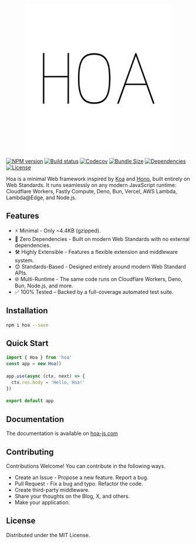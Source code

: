 <div align="center">
  <a href="https://hoa-js.com">
    <img src="https://raw.githubusercontent.com/hoa-js/hoa/master/logo.png" width="400" height="400" alt="Hoa"/>
  </a>
</div>

[![NPM version](https://img.shields.io/npm/v/hoa)](https://npmjs.org/package/hoa)
[![Build status](https://img.shields.io/github/actions/workflow/status/hoa-js/hoa/ci.yml?branch=master)](https://github.com/hoa-js/hoa/actions)
[![Codecov](https://img.shields.io/codecov/c/github/hoa-js/hoa/master)](https://app.codecov.io/gh/hoa-js/hoa/tree/master)
[![Bundle Size](https://img.shields.io/bundlephobia/minzip/hoa)](https://bundlephobia.com/result?p=hoa)
[![Dependencies](https://img.shields.io/badge/dependencies-0-brightgreen)](https://github.com/hoa-js/hoa/blob/master/package.json)
[![License](https://img.shields.io/github/license/hoa-js/hoa)](LICENSE.md)

Hoa is a minimal Web framework inspired by [Koa](https://github.com/koajs/koa) and [Hono](https://github.com/honojs/hono), built entirely on Web Standards. It runs seamlessly on any modern JavaScript runtime: Cloudflare Workers, Fastly Compute, Deno, Bun, Vercel, AWS Lambda, Lambda@Edge, and Node.js.

## Features

- ⚡ Minimal - Only ~4.4KB (gzipped).
- 🚫 Zero Dependencies - Built on modern Web Standards with no external dependencies.
- 🛠️ Highly Extensible - Features a flexible extension and middleware system.
- 😊 Standards-Based - Designed entirely around modern Web Standard APIs.
- 🌐 Multi-Runtime - The same code runs on Cloudflare Workers, Deno, Bun, Node.js, and more.
- ✅ 100% Tested – Backed by a full-coverage automated test suite.

## Installation

```bash
npm i hoa --save
```

## Quick Start

```js
import { Hoa } from 'hoa'
const app = new Hoa()

app.use(async (ctx, next) => {
  ctx.res.body = 'Hello, Hoa!'
})

export default app
```

## Documentation

The documentation is available on [hoa-js.com](https://hoa-js.com)

## Contributing

Contributions Welcome! You can contribute in the following ways.

- Create an Issue - Propose a new feature. Report a bug.
- Pull Request - Fix a bug and typo. Refactor the code.
- Create third-party middleware.
- Share your thoughts on the Blog, X, and others.
- Make your application.

## License

Distributed under the MIT License.
